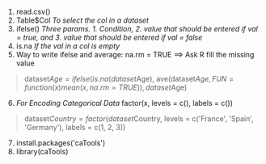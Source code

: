 1. read.csv()
2. Table$Col *To select the col in a dataset*
3. ifelse() *Three params. 1. Condition, 2. value that should be entered if val = true, and 3. value that should be entered if val = false*
4. is.na *If the val in a col is empty*
5. Way to write ifelse and average: na.rm = TRUE $\implies$ Ask R fill the missing value
> dataset$Age = ifelse(is.na(dataset$Age),
                     ave(dataset$Age, FUN = function(x) mean(x, na.rm = TRUE)),
                     dataset$Age)
                     
6. *For Encoding Categorical Data* factor(x, levels = c(), labels = c())
> dataset$Country = factor(dataset$Country,
                         levels = c('France', 'Spain', 'Germany'),
                         labels = c(1, 2, 3))
7. install.packages('caTools')
8. library(caTools)
